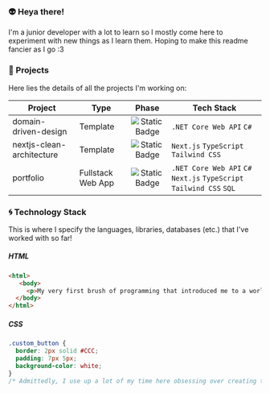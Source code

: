 ### :alien: Heya there!
I'm a junior developer with a lot to learn so I mostly come here to experiment with new things as I learn them. Hoping to make this readme fancier as I go :3 

### :dart: Projects
Here lies the details of all the projects I'm working on:

| Project | Type | Phase | Tech Stack |
| ------- | ---- | :------: | ---------- |
| domain-driven-design | Template | ![Static Badge](https://img.shields.io/badge/research-%234c94e2) | `.NET Core Web API` `C#` |
| nextjs-clean-architecture | Template | ![Static Badge](https://img.shields.io/badge/research-%234c94e2) | `Next.js` `TypeScript` `Tailwind CSS` |
| portfolio | Fullstack Web App | ![Static Badge](https://img.shields.io/badge/pending-%23db82c9) | `.NET Core Web API` `C#` `Next.js` `TypeScript` `Tailwind CSS` `SQL` |

### :cyclone: Technology Stack
This is where I specify the languages, libraries, databases (etc.) that I've worked with so far!

##### HTML

```HTML
<html>
   <body>
     <p>My very first brush of programming that introduced me to a world of possibilities</p>
  </body>
</html>
```

##### CSS

```CSS
.custom_button {
  border: 2px solid #CCC;
  padding: 7px 5px;
  background-color: white;
}
/* Admittedly, I use up a lot of my time here obsessing over creating the perfect component */
```

